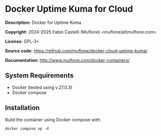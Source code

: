 Docker Uptime Kuma for Cloud
============================
**Description:** Docker for Uptime Kuma

**Copyright:** 2024-2025 Fabio Castelli (Muflone) <muflone(at)muflone.com>

**License:** GPL-3+

**Source code:** https://github.com/muflone/docker-cloud-uptime-kuma/

**Documentation:** http://www.muflone.com/docker-containers/

System Requirements
-------------------

* Docker (tested using v.27.0.3)
* Docker compose

Installation
------------

Build the container using Docker compose with:

    docker compose up -d

